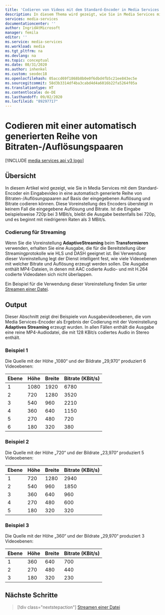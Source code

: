 ```yaml
---
title: 'Codieren von Videos mit dem Standard-Encoder in Media Services: Azure | Microsoft-Dokumentation'
description: In diesem Thema wird gezeigt, wie Sie in Media Services mit dem Standard-Encoder ein Eingabevideo mithilfe einer automatisch generierten Reihe von Bitraten-/Auflösungspaaren auf Basis der eingegebenen Auflösung und Bitrate codieren können.
services: media-services
documentationcenter: ''
author: IngridAtMicrosoft
manager: femila
editor: ''
ms.service: media-services
ms.workload: media
ms.tgt_pltfrm: na
ms.devlang: na
ms.topic: conceptual
ms.date: 08/31/2020
ms.author: inhenkel
ms.custom: seodec18
ms.openlocfilehash: 05accd69f1868b8b0e0f6dbd4fb5c21ee843ec5e
ms.sourcegitcommit: 58d3b3314df4ba3cabd4d4a6016b22fa5264f05a
ms.translationtype: HT
ms.contentlocale: de-DE
ms.lasthandoff: 09/02/2020
ms.locfileid: "89297717"
---
```

#  <a name="encode-with-an-auto-generated-bitrate-ladder"></a>Codieren mit einer automatisch generierten Reihe von Bitraten-/Auflösungspaaren

[!INCLUDE [media services api v3 logo](./includes/v3-hr.md)]

## <a name="overview"></a>Übersicht

In diesem Artikel wird gezeigt, wie Sie in Media Services mit dem Standard-Encoder ein Eingabevideo in eine automatisch generierte Reihe von Bitraten-/Auflösungspaaren auf Basis der eingegebenen Auflösung und Bitrate codieren können. Diese Voreinstellung des Encoders übersteigt in keinem Fall die eingegebene Auflösung und Bitrate. Ist die Eingabe beispielsweise 720p bei 3 MBit/s, bleibt die Ausgabe bestenfalls bei 720p, und es beginnt mit niedrigeren Raten als 3 MBit/s.

### <a name="encoding-for-streaming"></a>Codierung für Streaming

Wenn Sie die Voreinstellung **AdaptiveStreaming** beim **Transformieren** verwenden, erhalten Sie eine Ausgabe, die für die Bereitstellung über Streamingprotokolle wie HLS und DASH geeignet ist. Bei Verwendung dieser Voreinstellung legt der Dienst intelligent fest, wie viele Videoebenen mit welcher Bitrate und Auflösung erzeugt werden sollen. Die Ausgabe enthält MP4-Dateien, in denen mit AAC codierte Audio- und mit H.264 codierte Videodaten sich nicht überlappen.

Ein Beispiel für die Verwendung dieser Voreinstellung finden Sie unter [Streamen einer Datei](stream-files-dotnet-quickstart.md).

## <a name="output"></a>Output

Dieser Abschnitt zeigt drei Beispiele von Ausgabevideoebenen, die vom Media Services-Encoder als Ergebnis der Codierung mit der Voreinstellung **Adaptives Streaming** erzeugt wurden. In allen Fällen enthält die Ausgabe eine reine MP4-Audiodatei, die mit 128 KBit/s codiertes Audio in Stereo enthält.

### <a name="example-1"></a>Beispiel 1
Die Quelle mit der Höhe „1080“ und der Bildrate „29,970“ produziert 6 Videoebenen:

|Ebene|Höhe|Breite|Bitrate (KBit/s)|
|---|---|---|---|
|1|1080|1920|6780|
|2|720|1280|3520|
|3|540|960|2210|
|4|360|640|1150|
|5|270|480|720|
|6|180|320|380|

### <a name="example-2"></a>Beispiel 2
Die Quelle mit der Höhe „720“ und der Bildrate „23,970“ produziert 5 Videoebenen:

|Ebene|Höhe|Breite|Bitrate (KBit/s)|
|---|---|---|---|
|1|720|1280|2940|
|2|540|960|1850|
|3|360|640|960|
|4|270|480|600|
|5|180|320|320|

### <a name="example-3"></a>Beispiel 3
Die Quelle mit der Höhe „360“ und der Bildrate „29,970“ produziert 3 Videoebenen:

|Ebene|Höhe|Breite|Bitrate (KBit/s)|
|---|---|---|---|
|1|360|640|700|
|2|270|480|440|
|3|180|320|230|

## <a name="next-steps"></a>Nächste Schritte

> [!div class="nextstepaction"]
> [Streamen einer Datei](stream-files-dotnet-quickstart.md)
